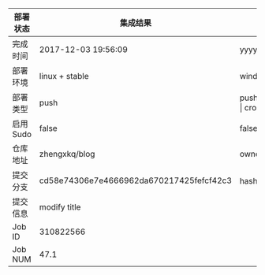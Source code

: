 部署状态 | 集成结果 | 参考值
---|---|---
完成时间 | 2017-12-03 19:56:09 | yyyy-mm-dd hh:mm:ss
部署环境 | linux + stable | window \| linux + stable
部署类型 | push | push \| pull_request \| api \| cron
启用Sudo | false | false \| true
仓库地址 | zhengxkq/blog | owner_name/repo_name
提交分支 | cd58e74306e7e4666962da670217425fefcf42c3 | hash 16位
提交信息 | modify title |
Job ID   | 310822566 | 
Job NUM  | 47.1 | 
